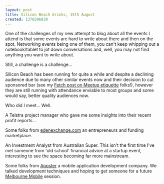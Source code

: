 ```yaml
---
layout: post
title: Silicon Beach drinks, 15th August
created: 1376596830
---
```

<p>One of the challenges of my new attempt to blog about all the events I attend is that some events are hard to write about there and then on the spot. Networking events being one of them, you can&#39;t keep whipping out a notebook/tablet to jot down conversations and, well, you may not find anything you want to write about.</p><p>Still, a challenge is a challenge&hellip;</p><p>Silicon Beach has been running for quite a while and despite a declining audience due to many other similar events now and their decision to cut sponsored bar (see my <a href="http://blog.thefetch.com/2013/08/03/the-golden-rules-of-meetup-etiquette/" target="_blank">Fetch post on Meetup etiquette</a>&nbsp;folks!), however they are still running with attendance enviable to most groups and some would say, better quality audiences now.</p><p>Who did I meet&hellip; Well.</p><p>A Telstra project manager who gave me some insights into their recent profit reports&hellip;</p><p>Some folks from <a href="http://www.edenexchange.com/" target="_blank">edenexchange.com</a>&nbsp;an entrepreneurs and funding marketplace.</p><p>An Investment Analyst from Australian Super. This isn&#39;t the first time I&#39;ve met someone from &#39;old school&#39; financial advice at a startup event, interesting to see the space becoming far more mainstream.</p><p>Some folks from <a href="http://www.appster.com.au/" target="_blank">Appster</a>&nbsp;a mobile application development company. We talked development techniques and hoping to get someone for a future <a href="http://www.meetup.com/Melbournemobile" target="_blank">Melbourne Mobile</a> session.</p>
